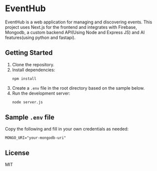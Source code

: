 # EventHub

EventHub is a web application for managing and discovering events. This project uses Next.js for the frontend and integrates with Firebase, Mongodb, a custom backend API(Using Node and Express JS) and AI features(using python and fastapi).

## Getting Started

1. Clone the repository.
2. Install dependencies:
   ```bash
   npm install
   ```
3. Create a `.env` file in the root directory based on the sample below.
4. Run the development server:
   ```bash
   node server.js
   ```

## Sample `.env` file

Copy the following and fill in your own credentials as needed:

```env
MONGO_URI="your-mongodb-uri"
```

## License

MIT

